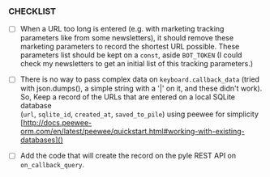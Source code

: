 ### CHECKLIST

- [ ] When a URL too long is entered (e.g. with marketing tracking parameters like from some newsletters), 
it should remove these marketing parameters to record the shortest URL possible. These parameters list should 
 be kept on a `const`, aside `BOT_TOKEN` (I could check my newsletters to get an initial list of this tracking parameters.) 

- [ ] There is no way to pass complex data on `keyboard.callback_data` 
      (tried with json.dumps(), a simple string with a '|' on it, and these didn't work). 
      So, Keep a record of the URLs that are entered on a local SQLite database  
      (`url`, `sqlite_id`, `created_at`, `saved_to_pile`) using peewee 
      for simplicity [http://docs.peewee-orm.com/en/latest/peewee/quickstart.html#working-with-existing-databases]()
  
- [ ] Add the code that will create the record on the pyle REST API on `on_callback_query`.  

